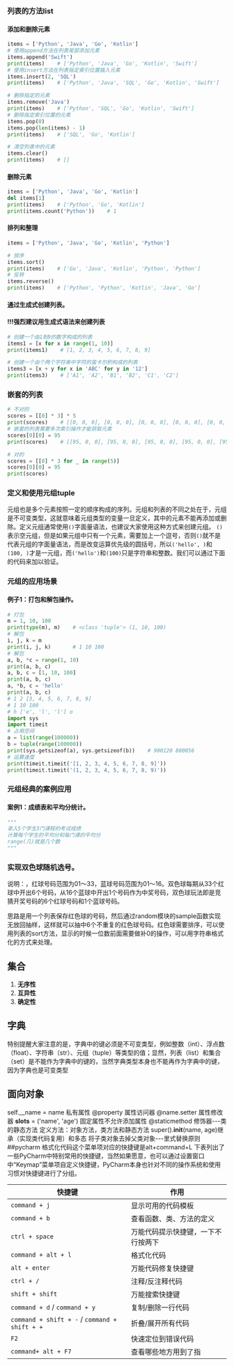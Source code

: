 ### 列表的方法list
#### 添加和删除元素

```Python
items = ['Python', 'Java', 'Go', 'Kotlin']
# 使用append方法在列表尾部添加元素
items.append('Swift')
print(items)    # ['Python', 'Java', 'Go', 'Kotlin', 'Swift']
# 使用insert方法在列表指定索引位置插入元素
items.insert(2, 'SQL')
print(items)    # ['Python', 'Java', 'SQL', 'Go', 'Kotlin', 'Swift']

# 删除指定的元素
items.remove('Java')
print(items)    # ['Python', 'SQL', 'Go', 'Kotlin', 'Swift']
# 删除指定索引位置的元素
items.pop(0)
items.pop(len(items) - 1)
print(items)    # ['SQL', 'Go', 'Kotlin']

# 清空列表中的元素
items.clear()
print(items)    # []
```
#### 删除元素
```Python
items = ['Python', 'Java', 'Go', 'Kotlin']
del items[1]
print(items)    # ['Python', 'Go', 'Kotlin']
print(items.count('Python'))    # 1
```

#### 排列和整理
```Python
items = ['Python', 'Java', 'Go', 'Kotlin', 'Python']

# 排序
items.sort()
print(items)    # ['Go', 'Java', 'Kotlin', 'Python', 'Python']
# 反转
items.reverse()
print(items)    # ['Python', 'Python', 'Kotlin', 'Java', 'Go']
```
#### 通过生成式创建列表。
#### !!!强烈建议用生成式语法来创建列表

```Python
# 创建一个由1到9的数字构成的列表
items1 = [x for x in range(1, 10)]
print(items1)    # [1, 2, 3, 4, 5, 6, 7, 8, 9]

# 创建一个由个两个字符串中字符的笛卡尔积构成的列表
items3 = [x + y for x in 'ABC' for y in '12']
print(items3)    # ['A1', 'A2', 'B1', 'B2', 'C1', 'C2']
```

### 嵌套的列表

```Python
# 不对的
scores = [[0] * 3] * 5
print(scores)    # [[0, 0, 0], [0, 0, 0], [0, 0, 0], [0, 0, 0], [0, 0, 0]]
# 嵌套的列表需要多次索引操作才能获取元素
scores[0][0] = 95
print(scores)    # [[95, 0, 0], [95, 0, 0], [95, 0, 0], [95, 0, 0], [95, 0, 0]]
```
```Python
# 对的
scores = [[0] * 3 for _ in range(5)]
scores[0][0] = 95
print(scores)  
```
### 定义和使用元组tuple

元组也是多个元素按照一定的顺序构成的序列。元组和列表的不同之处在于，元组是不可变类型，这就意味着元组类型的变量一旦定义，其中的元素不能再添加或删除。定义元组通常使用`()`字面量语法，也建议大家使用这种方式来创建元组。
`()`表示空元组，但是如果元组中只有一个元素，需要加上一个逗号，否则`()`就不是代表元组的字面量语法，而是改变运算优先级的圆括号，所以`('hello', )`和`(100, )`才是一元组，而`('hello')`和`(100)`只是字符串和整数。我们可以通过下面的代码来加以验证。

### 元组的应用场景
#### 例子1：打包和解包操作。
```Python
# 打包
m = 1, 10, 100
print(type(m), m)    # <class 'tuple'> (1, 10, 100)
# 解包
i, j, k = m
print(i, j, k)       # 1 10 100
# 解包
a, b, *c = range(1, 10)
print(a, b, c)
a, b, c = [1, 10, 100]
print(a, b, c)
a, *b, c = 'hello'
print(a, b, c)
# 1 2 [3, 4, 5, 6, 7, 8, 9]
# 1 10 100
# h ['e', 'l', 'l'] o
import sys
import timeit
# 占用空间
a = list(range(100000))
b = tuple(range(100000))
print(sys.getsizeof(a), sys.getsizeof(b))    # 900120 800056
# 运算速度
print(timeit.timeit('[1, 2, 3, 4, 5, 6, 7, 8, 9]'))
print(timeit.timeit('(1, 2, 3, 4, 5, 6, 7, 8, 9)'))
```
### 元组经典的案例应用

#### 案例1：成绩表和平均分统计。
```Python
"""
录入5个学生3门课程的考试成绩
计算每个学生的平均分和每门课的平均分
range(几)就是几个数
"""
```
### 实现双色球随机选号。
说明：，红球号码范围为01～33，蓝球号码范围为01～16。双色球每期从33个红球中开出6个号码，从16个蓝球中开出1个号码作为中奖号码，双色球玩法即是竞猜开奖号码的6个红球号码和1个蓝球号码。

思路是用一个列表保存红色球的号码，然后通过random模块的sample函数实现无放回抽样，这样就可以抽中6个不重复的红色球号码。红色球需要排序，可以使用列表的sort方法，显示的时候一位数前面需要做补0的操作，可以用字符串格式化的方式来处理。

## 集合
1. **无序性**
2. **互异性**
3. **确定性**
## 字典
特别提醒大家注意的是，字典中的键必须是不可变类型，例如整数（int）、浮点数（float）、字符串（str）、元组（tuple）等类型的值；显然，列表（list）和集合（set）是不能作为字典中的键的，当然字典类型本身也不能再作为字典中的键，因为字典也是可变类型

## 面向对象
self.__name = name 私有属性
@property 属性访问器
@name.setter 属性修改器
__slots__ = ('name', 'age') 固定属性不允许添加属性
@staticmethod   修饰器---类的静态方法
定义方法：对象方法，类方法和静态方法
super().__init__(name, age)继承（实现类代码复用）和多态
将子类对象去掉父类对象---里式替换原则
##pycharm
格式化代码这个菜单项对应的快捷键是alt+command+L
下表列出了一些PyCharm中特别常用的快捷键，当然如果愿意，也可以通过设置窗口中“Keymap”菜单项自定义快捷键，PyCharm本身也针对不同的操作系统和使用习惯对快捷键进行了分组。

| 快捷键                                        | 作用                                   |
| --------------------------------------------- | -------------------------------------- |
| `command + j`                                 | 显示可用的代码模板                     |
| `command + b`                                 | 查看函数、类、方法的定义               |
| `ctrl + space`                                | 万能代码提示快捷键，一下不行按两下     |
| `command + alt + l`                           | 格式化代码                             |
| `alt + enter`                                 | 万能代码修复快捷键                     |
| `ctrl + /`                                    | 注释/反注释代码                        |
| `shift + shift`                               | 万能搜索快捷键                         |
| `command + d` / `command + y`                 | 复制/删除一行代码                      |
| `command + shift + -` / `command + shift + +` | 折叠/展开所有代码                      |
| `F2`                                          | 快速定位到错误代码                     |
| `command+ alt + F7`                           | 查看哪些地方用到了指